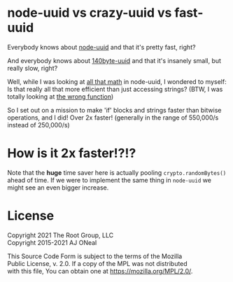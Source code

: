 node-uuid vs crazy-uuid vs fast-uuid
=============

Everybody knows about [node-uuid](https://github.com/broofa/node-uuid) and that it's pretty fast, right?

And everybody knows about [140byte-uuid](https://gist.github.com/jed/982883) and that it's insanely small, but really slow, right?

Well, while I was looking at [all that math](https://github.com/broofa/node-uuid/blob/master/uuid.js#L85) in node-uuid, I wondered to myself:
Is that really all that more efficient than just accessing strings?
(BTW, I was totally looking at [the wrong function](https://github.com/broofa/node-uuid/blob/master/uuid.js#L196))

So I set out on a mission to make 'if' blocks and strings faster than bitwise operations, and I did! Over 2x faster! (generally in the range of 550,000/s instead of 250,000/s)

How is it 2x faster!?!?
=========

Note that the **huge** time saver here is actually pooling `crypto.randomBytes()` ahead of time.
If we were to implement the same thing in `node-uuid` we might see an even bigger increase.

# License

Copyright 2021 The Root Group, LLC \
Copyright 2015-2021 AJ ONeal

This Source Code Form is subject to the terms of the Mozilla \
Public License, v. 2.0. If a copy of the MPL was not distributed \
with this file, You can obtain one at https://mozilla.org/MPL/2.0/.